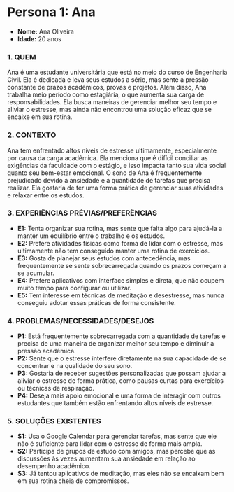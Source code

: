 # Persona 1: Ana 

- **Nome:** Ana Oliveira  
- **Idade:** 20 anos  

### 1. QUEM
Ana é uma estudante universitária que está no meio do curso de Engenharia
Civil. Ela é dedicada e leva seus estudos a sério, mas sente a pressão
constante de prazos acadêmicos, provas e projetos. Além disso, Ana
trabalha meio período como estagiária, o que aumenta sua carga de
responsabilidades. Ela busca maneiras de gerenciar melhor seu tempo e
aliviar o estresse, mas ainda não encontrou uma solução eficaz que se
encaixe em sua rotina.

### 2. CONTEXTO  
Ana tem enfrentado altos níveis de estresse ultimamente, especialmente por
causa da carga acadêmica. Ela menciona que é difícil conciliar as exigências
da faculdade com o estágio, e isso impacta tanto sua vida social quanto seu
bem-estar emocional. O sono de Ana é frequentemente prejudicado devido
à ansiedade e à quantidade de tarefas que precisa realizar. Ela gostaria de
ter uma forma prática de gerenciar suas atividades e relaxar entre os
estudos. 

### 3. EXPERIÊNCIAS PRÉVIAS/PREFERÊNCIAS  

- **E1:** Tenta organizar sua rotina, mas sente que falta algo para ajudá-la a
manter um equilíbrio entre o trabalho e os estudos.
- **E2:** Prefere atividades físicas como forma de lidar com o estresse, mas
ultimamente não tem conseguido manter uma rotina de exercícios.
- **E3:** Gosta de planejar seus estudos com antecedência, mas frequentemente
se sente sobrecarregada quando os prazos começam a se acumular.
- **E4:** Prefere aplicativos com interface simples e direta, que não ocupem muito
tempo para configurar ou utilizar.
- **E5:** Tem interesse em técnicas de meditação e desestresse, mas nunca
conseguiu adotar essas práticas de forma consistente.
  

### 4.  PROBLEMAS/NECESSIDADES/DESEJOS  

- **P1:** Está frequentemente sobrecarregada com a quantidade de tarefas e
precisa de uma maneira de organizar melhor seu tempo e diminuir a pressão
acadêmica.
- **P2:** Sente que o estresse interfere diretamente na sua capacidade de se
concentrar e na qualidade do seu sono.
- **P3:** Gostaria de receber sugestões personalizadas que possam ajudar a
aliviar o estresse de forma prática, como pausas curtas para exercícios ou
técnicas de respiração.
- **P4:** Deseja mais apoio emocional e uma forma de interagir com outros
estudantes que também estão enfrentando altos níveis de estresse.

### 5. SOLUÇÕES EXISTENTES  

- **S1:** Usa o Google Calendar para gerenciar tarefas, mas sente que ele não é
suficiente para lidar com o estresse de forma mais ampla.
- **S2:** Participa de grupos de estudo com amigos, mas percebe que as
discussões às vezes aumentam sua ansiedade em relação ao desempenho
acadêmico.
- **S3:** Já tentou aplicativos de meditação, mas eles não se encaixam bem em
sua rotina cheia de compromissos.
